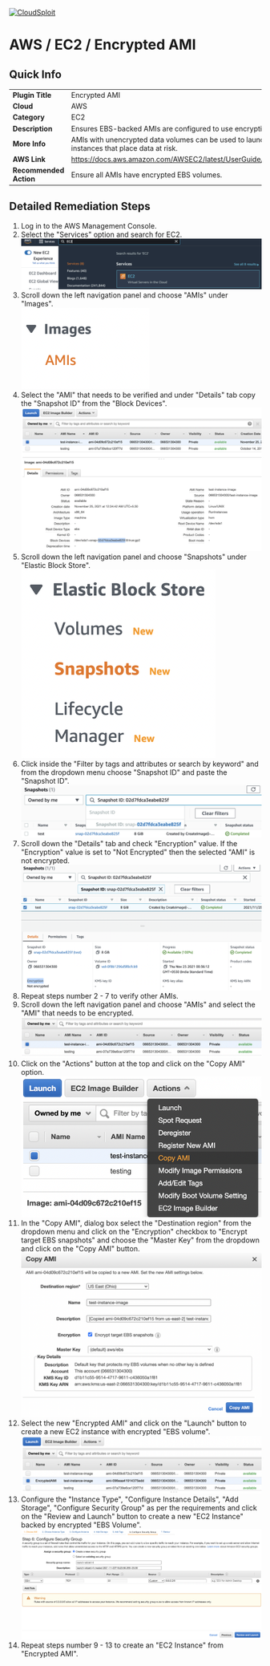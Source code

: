 [![CloudSploit](https://cloudsploit.com/img/logo-new-big-text-100.png "CloudSploit")](https://cloudsploit.com)

# AWS / EC2 / Encrypted AMI

## Quick Info

| | |
|-|-|
| **Plugin Title** | Encrypted AMI |
| **Cloud** | AWS |
| **Category** | EC2 |
| **Description** | Ensures EBS-backed AMIs are configured to use encryption |
| **More Info** | AMIs with unencrypted data volumes can be used to launch unencrypted instances that place data at risk. |
| **AWS Link** | https://docs.aws.amazon.com/AWSEC2/latest/UserGuide/AMIEncryption.html |
| **Recommended Action** | Ensure all AMIs have encrypted EBS volumes. |

## Detailed Remediation Steps
1. Log in to the AWS Management Console.
2. Select the "Services" option and search for EC2. </br> <img src="/resources/aws/ec2/encrypted-ami/step2.png"/>
3. Scroll down the left navigation panel and choose "AMIs" under "Images". </br> <img src="/resources/aws/ec2/encrypted-ami/step3.png"/>
4. Select the "AMI" that needs to be verified and under "Details" tab copy the "Snapshot ID" from the "Block Devices".</br> <img src="/resources/aws/ec2/encrypted-ami/step4.png"/>
5. Scroll down the left navigation panel and choose "Snapshots" under "Elastic Block Store".</br> <img src="/resources/aws/ec2/encrypted-ami/step5.png"/>
6. Click inside the "Filter by tags and attributes or search by keyword" and from the dropdown menu choose "Snapshot ID" and paste the "Snapshot ID". </br> <img src="/resources/aws/ec2/encrypted-ami/step6.png"/>
7. Scroll down the "Details" tab and check "Encryption" value. If the "Encryption" value is set to "Not Encrypted" then the selected "AMI" is not encrypted.</br> <img src="/resources/aws/ec2/encrypted-ami/step7.png"/>
8. Repeat steps number 2 - 7 to verify other AMIs.</br>
9. Scroll down the left navigation panel and choose "AMIs" and select the "AMI" that needs to be encrypted.</br> <img src="/resources/aws/ec2/encrypted-ami/step9.png"/>
10. Click on the "Actions" button at the top and click on the "Copy AMI" option.</br> <img src="/resources/aws/ec2/encrypted-ami/step10.png"/>
11. In the "Copy AMI", dialog box select the "Destination region" from the dropdown menu and click on the "Encryption" checkbox to "Encrypt target EBS snapshots" and choose the "Master Key" from the dropdown and click on the "Copy AMI" button.</br> <img src="/resources/aws/ec2/encrypted-ami/step11.png"/>
12. Select the new "Encrypted AMI" and click on the "Launch" button to create a new EC2 instance with encrypted "EBS volume".</br> <img src="/resources/aws/ec2/encrypted-ami/step12.png"/>
13. Configure the "Instance Type", "Configure Instance Details", "Add Storage", "Configure Security Group" as per the requirements and click on the "Review and Launch" button to create a new "EC2 Instance" backed by encrypted "EBS Volume".</br> <img src="/resources/aws/ec2/encrypted-ami/step13.png"/>
14. Repeat steps number 9 - 13 to create an "EC2 Instance" from "Encrypted AMI".</br>
